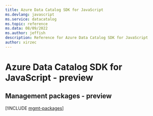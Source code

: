 ```yaml
---
title: Azure Data Catalog SDK for JavaScript
ms.devlang: javascript
ms.service: datacatalog
ms.topic: reference
ms.data: 08/09/2022
ms.author: jeffish
description: Reference for Azure Data Catalog SDK for JavaScript
author: xirzec
---
```

# Azure Data Catalog SDK for JavaScript - preview

## Management packages - preview
[!INCLUDE [mgmt-packages](data-catalog-mgmt-index.md)]
